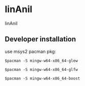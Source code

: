 # linAnil
linAnil
## Developer installation
use msys2 pacman pkg:
```
$pacman -S mingw-w64-x86_64-glew

$pacman -S mingw-w64-x86_64-glfw

$pacman -S mingw-w64-x86_64-boost
```